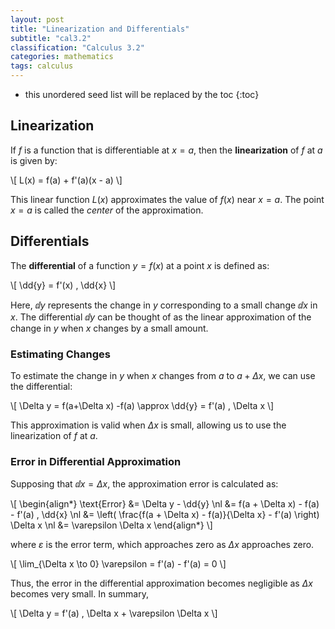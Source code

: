 ```yaml
---
layout: post
title: "Linearization and Differentials"
subtitle: "cal3.2"
classification: "Calculus 3.2"
categories: mathematics
tags: calculus
---
```


<!--more-->
* this unordered seed list will be replaced by the toc
{:toc}

## Linearization

If $f$ is a function that is differentiable at $x = a$, then the **linearization** of $f$ at $a$ is given by:

\\[
L(x) = f(a) + f\'(a)(x - a)
\\]

This linear function $L(x)$ approximates the value of $f(x)$ near $x = a$. The point $x = a$ is called the _center_ of the approximation.

## Differentials

The **differential** of a function $y=f(x)$ at a point $x$ is defined as:

\\[
\dd{y} = f\'(x) \, \dd{x}
\\]

Here, $\dd{y}$ represents the change in $y$ corresponding to a small change $\dd{x}$ in $x$. The differential $\dd{y}$ can be thought of as the linear approximation of the change in $y$ when $x$ changes by a small amount.

### Estimating Changes

To estimate the change in $y$ when $x$ changes from $a$ to $a + \Delta x$, we can use the differential:

\\[
\Delta y = f(a+\Delta x) -f(a) \approx \dd{y} = f\'(a) \, \Delta x
\\]

This approximation is valid when $\Delta x$ is small, allowing us to use the linearization of $f$ at $a$.

### Error in Differential Approximation

Supposing that $\dd{x} = \Delta x$, the approximation error is calculated as:

\\[
\begin{align\*}
\text{Error} &= \Delta y - \dd{y} \nl
&= f(a + \Delta x) - f(a) - f\'(a) \, \dd{x} \nl
&= \left( \frac{f(a + \Delta x) - f(a)}{\Delta x} - f\'(a) \right) \Delta x \nl
&= \varepsilon \Delta x
\end{align\*}
\\]

where $\varepsilon$ is the error term, which approaches zero as $\Delta x$ approaches zero.

\\[
\lim_{\Delta x \to 0} \varepsilon = f\'(a) - f\'(a) = 0
\\]

Thus, the error in the differential approximation becomes negligible as $\Delta x$ becomes very small.
In summary,

\\[
\Delta y = f\'(a) \, \Delta x + \varepsilon \Delta x
\\]